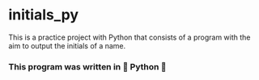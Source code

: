 # initials_py
This is a practice project with Python that consists of a program with the aim to output the initials of a name.

### This program was written in 🧪 Python 🧪 
